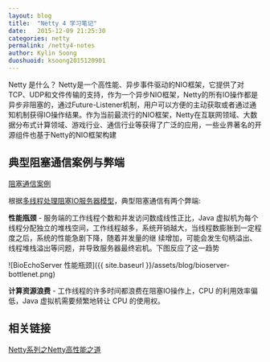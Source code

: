 ```yaml
---
layout: blog
title:  "Netty 4 学习笔记"
date:   2015-12-09 21:25:30
categories: netty
permalink: /netty4-notes
author: Kylin Soong
duoshuoid: ksoong2015120901
---
```


Netty 是什么？ Netty是一个高性能、异步事件驱动的NIO框架，它提供了对TCP、UDP和文件传输的支持，作为一个异步NIO框架，Netty的所有IO操作都是异步非阻塞的，通过Future-Listener机制，用户可以方便的主动获取或者通过通知机制获得IO操作结果。作为当前最流行的NIO框架，Netty在互联网领域、大数据分布式计算领域、游戏行业、通信行业等获得了广泛的应用，一些业界著名的开源组件也基于Netty的NIO框架构建

## 典型阻塞通信案例与弊端

[阻塞通信案例](http://ksoong.org/bio-server-mode/)

根据[多线程处理阻塞IO服务器模型](http://ksoong.org/bio-server-mode/)，典型阻塞通信有两个弊端:

**性能瓶颈** - 服务端的工作线程个数和并发访问数成线性正比，Java 虚拟机为每个线程分配独立的堆栈空间，工作线程越多，系统开销越大，当线程数膨胀到一定程度之后，系统的性能急剧下降，随着并发量的继
续增加，可能会发生句柄溢出、线程堆栈溢出等问题，并导致服务器最终宕机。下图反应了这一趋势

![BioEchoServer 性能瓶颈]({{ site.baseurl }}/assets/blog/bioserver-bottlenet.png)

**计算资源浪费** - 工作线程的许多时间都浪费在阻塞IO操作上，CPU 的利用效率偏低，Java 虚拟机需要频繁地转让 CPU 的使用权。


## 相关链接

[Netty系列之Netty高性能之道](http://www.infoq.com/cn/articles/netty-high-performance)
